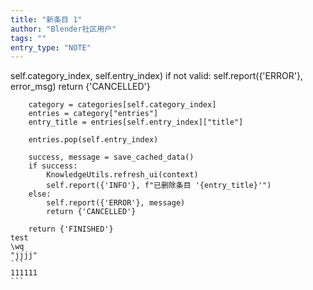 ```yaml
---
title: "新条目 1"
author: "Blender社区用户"
tags: ""
entry_type: "NOTE"
---
```



self.category_index, self.entry_index)
        if not valid:
            self.report({'ERROR'}, error_msg)
            return {'CANCELLED'}
        
        category = categories[self.category_index]
        entries = category["entries"]
        entry_title = entries[self.entry_index]["title"]
        
        entries.pop(self.entry_index)
        
        success, message = save_cached_data()
        if success:
            KnowledgeUtils.refresh_ui(context)
            self.report({'INFO'}, f"已删除条目 '{entry_title}'")
        else:
            self.report({'ERROR'}, message)
            return {'CANCELLED'}
        
        return {'FINISHED'}
    test
    \wq
    "jjjj"
    ```
    111111
    ```


